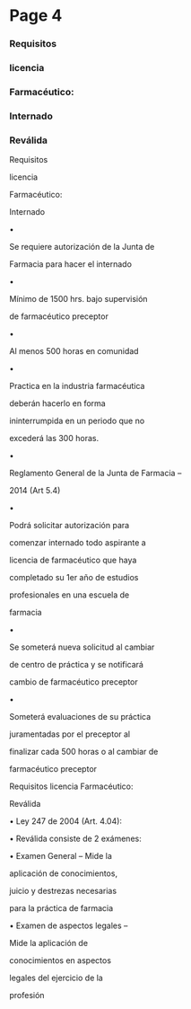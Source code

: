 # Page 4

### Requisitos

### licencia

### Farmacéutico:

### Internado

### Reválida

Requisitos

licencia

Farmacéutico:

Internado

•

Se requiere autorización de la Junta de

Farmacia para hacer el internado

•

Mínimo de 1500 hrs. bajo supervisión

de farmacéutico preceptor

•

Al menos 500 horas en comunidad

•

Practica en la industria farmacéutica

deberán hacerlo en forma

ininterrumpida en un periodo que no

excederá las 300 horas.

•

Reglamento General de la Junta de Farmacia –

2014 (Art 5.4)

•

Podrá solicitar autorización para

comenzar internado todo aspirante a

licencia de farmacéutico que haya

completado su 1er año de estudios

profesionales en una escuela de

farmacia

•

Se someterá nueva solicitud al cambiar

de centro de práctica y se notificará

cambio de farmacéutico preceptor

•

Someterá evaluaciones de su práctica

juramentadas por el preceptor al

finalizar cada 500 horas o al cambiar de

farmacéutico preceptor

Requisitos licencia Farmacéutico:

Reválida

• Ley 247 de 2004 (Art. 4.04):

• Reválida consiste de 2 exámenes:

• Examen General – Mide la

aplicación de conocimientos,

juicio y destrezas necesarias

para la práctica de farmacia

• Examen de aspectos legales –

Mide la aplicación de

conocimientos en aspectos

legales del ejercicio de la

profesión

